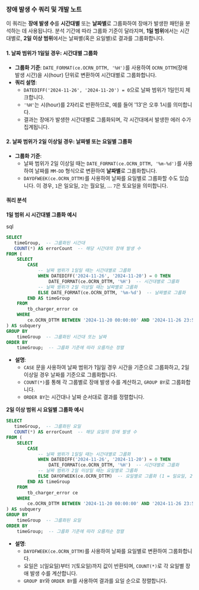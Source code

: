 ### 장애 발생 수 쿼리 및 개발 노트

이 쿼리는 **장애 발생 수**를 **시간대별** 또는 **날짜별**로 그룹화하여 장애가 발생한 패턴을 분석하는 데 사용됩니다. 분석 기간에 따라 그룹화 기준이 달라지며, **1일 범위**에서는 시간대별로, **2일 이상 범위**에서는 날짜별(혹은 요일별)로 결과를 그룹화합니다.

#### 1. 날짜 범위가 1일일 경우: **시간대별** 그룹화

- **그룹화 기준**: `DATE_FORMAT(ce.OCRN_DTTM, '%H')`를 사용하여 `OCRN_DTTM`(장애 발생 시간)을 시(hour) 단위로 변환하여 시간대별로 그룹화합니다.
- **쿼리 설명**:
    - `DATEDIFF('2024-11-26', '2024-11-20') = 0`으로 날짜 범위가 1일인지 체크합니다.
    - `'%H'`는 시(hour)를 2자리로 반환하므로, 예를 들어 '13'은 오후 1시를 의미합니다.
    - 결과는 장애가 발생한 시간대별로 그룹화되며, 각 시간대에서 발생한 에러 수가 집계됩니다.

#### 2. 날짜 범위가 2일 이상일 경우: **날짜별** 또는 **요일별** 그룹화

- **그룹화 기준**:
    - 날짜 범위가 2일 이상일 때는 `DATE_FORMAT(ce.OCRN_DTTM, '%m-%d')`를 사용하여 날짜를 `MM-DD` 형식으로 변환하여 **날짜별**로 그룹화합니다.
    - `DAYOFWEEK(ce.OCRN_DTTM)`를 사용하여 날짜를 요일별로 그룹화할 수도 있습니다. 이 경우, `1`은 일요일, `2`는 월요일, ... `7`은 토요일을 의미합니다.

#### 쿼리 분석

**1일 범위 시 시간대별 그룹화 예시**

sql
```sql
SELECT
   timeGroup,  -- 그룹화된 시간대
   COUNT(*) AS errorCount  -- 해당 시간대의 장애 발생 수
FROM (
    SELECT
        CASE
            -- 날짜 범위가 1일일 때는 시간대별로 그룹화
            WHEN DATEDIFF('2024-11-26', '2024-11-20') = 0 THEN 
                DATE_FORMAT(ce.OCRN_DTTM, '%H')  -- 시간대별로 그룹화
            -- 날짜 범위가 2일 이상일 때는 날짜별로 그룹화
            ELSE DATE_FORMAT(ce.OCRN_DTTM, '%m-%d')  -- 날짜별로 그룹화
        END AS timeGroup
    FROM
        tb_charger_error ce
    WHERE
        ce.OCRN_DTTM BETWEEN '2024-11-20 00:00:00' AND '2024-11-26 23:59:59'  -- 원하는 날짜 범위
) AS subquery
GROUP BY
    timeGroup  -- 그룹화된 시간대 또는 날짜
ORDER BY
    timeGroup;  -- 그룹화 기준에 따라 오름차순 정렬
```

- **설명**:
    - `CASE` 문을 사용하여 날짜 범위가 1일일 경우 시간을 기준으로 그룹화하고, 2일 이상일 경우 날짜를 기준으로 그룹화합니다.
    - `COUNT(*)`를 통해 각 그룹별로 장애 발생 수를 계산하고, `GROUP BY`로 그룹화합니다.
    - `ORDER BY`는 시간대나 날짜 순서대로 결과를 정렬합니다.

**2일 이상 범위 시 요일별 그룹화 예시**

```sql
SELECT
   timeGroup,  -- 그룹화된 요일
   COUNT(*) AS errorCount  -- 해당 요일의 장애 발생 수
FROM (
    SELECT
        CASE
            -- 날짜 범위가 1일일 때는 시간대별로 그룹화
            WHEN DATEDIFF('2024-11-26', '2024-11-20') = 0 THEN 
                DATE_FORMAT(ce.OCRN_DTTM, '%H')  -- 시간대별로 그룹화
            -- 날짜 범위가 2일 이상일 때는 요일별로 그룹화
            ELSE DAYOFWEEK(ce.OCRN_DTTM)  -- 요일별로 그룹화 (1 = 일요일, 2 = 월요일, ...)
        END AS timeGroup
    FROM
        tb_charger_error ce
    WHERE
        ce.OCRN_DTTM BETWEEN '2024-11-20 00:00:00' AND '2024-11-26 23:59:59'  -- 원하는 날짜 범위
) AS subquery
GROUP BY
    timeGroup  -- 그룹화된 요일
ORDER BY
    timeGroup;  -- 그룹화 기준에 따라 오름차순 정렬
```



- **설명**:
    - `DAYOFWEEK(ce.OCRN_DTTM)`를 사용하여 날짜를 요일별로 변환하여 그룹화합니다.
    - 요일은 `1`(일요일)부터 `7`(토요일)까지 값이 반환되며, `COUNT(*)`로 각 요일별 장애 발생 수를 계산합니다.
    - `GROUP BY`와 `ORDER BY`를 사용하여 결과를 요일 순으로 정렬합니다.